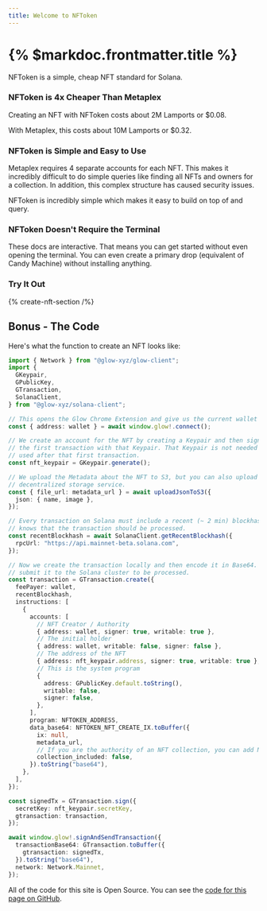 ```yaml
---
title: Welcome to NFToken
---
```


# {% $markdoc.frontmatter.title %}

NFToken is a simple, cheap NFT standard for Solana.

### NFToken is 4x Cheaper Than Metaplex

Creating an NFT with NFToken costs about 2M Lamports or $0.08.

With Metaplex, this costs about 10M Lamports or $0.32.

### NFToken is Simple and Easy to Use

Metaplex requires 4 separate accounts for each NFT. This makes it incredibly difficult to do simple queries like finding all NFTs and owners for a collection. In addition, this complex structure has caused security issues.

NFToken is incredibly simple which makes it easy to build on top of and query.

### NFToken Doesn't Require the Terminal

These docs are interactive. That means you can get started without even opening the terminal. You can even create a primary drop (equivalent of Candy Machine) without installing anything.

### Try It Out

{% create-nft-section /%}

## Bonus - The Code

Here's what the function to create an NFT looks like:

```ts
import { Network } from "@glow-xyz/glow-client";
import {
  GKeypair,
  GPublicKey,
  GTransaction,
  SolanaClient,
} from "@glow-xyz/solana-client";

// This opens the Glow Chrome Extension and give us the current wallet
const { address: wallet } = await window.glow!.connect();

// We create an account for the NFT by creating a Keypair and then signing
// the first transaction with that Keypair. That Keypair is not needed and cannot be
// used after that first transaction.
const nft_keypair = GKeypair.generate();

// We upload the Metadata about the NFT to S3, but you can also upload it to your own
// decentralized storage service.
const { file_url: metadata_url } = await uploadJsonToS3({
  json: { name, image },
});

// Every transaction on Solana must include a recent (~ 2 min) blockhash so that the cluster
// knows that the transaction should be processed.
const recentBlockhash = await SolanaClient.getRecentBlockhash({
  rpcUrl: "https://api.mainnet-beta.solana.com",
});

// Now we create the transaction locally and then encode it in Base64. Once it's in Base64, we can
// submit it to the Solana cluster to be processed.
const transaction = GTransaction.create({
  feePayer: wallet,
  recentBlockhash,
  instructions: [
    {
      accounts: [
        // NFT Creator / Authority
        { address: wallet, signer: true, writable: true },
        // The initial holder
        { address: wallet, writable: false, signer: false },
        // The address of the NFT
        { address: nft_keypair.address, signer: true, writable: true },
        // This is the system program
        {
          address: GPublicKey.default.toString(),
          writable: false,
          signer: false,
        },
      ],
      program: NFTOKEN_ADDRESS,
      data_base64: NFTOKEN_NFT_CREATE_IX.toBuffer({
        ix: null,
        metadata_url,
        // If you are the authority of an NFT collection, you can add NFTs to the collection.
        collection_included: false,
      }).toString("base64"),
    },
  ],
});

const signedTx = GTransaction.sign({
  secretKey: nft_keypair.secretKey,
  gtransaction: transaction,
});

await window.glow!.signAndSendTransaction({
  transactionBase64: GTransaction.toBuffer({
    gtransaction: signedTx,
  }).toString("base64"),
  network: Network.Mainnet,
});
```

All of the code for this site is Open Source. You can see the [code for this page on GitHub](https://github.com/glow-xyz/nftoken/blob/master/docs/components/CreateNftSection.tsx).
